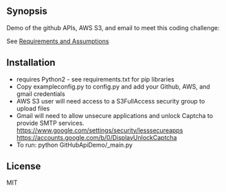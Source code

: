 ## Synopsis
Demo of the github APIs, AWS S3, and email to meet this coding challenge:

See [Requirements and Assumptions](https://docs.google.com/document/d/17iH_e4RWnEHoxBZT7qNUh-vMGAQI53yUnsH_FgTQtuk/edit?usp=sharing)

## Installation
* requires Python2 - see requirements.txt for pip libraries
* Copy exampleconfig.py to config.py and add your Github, AWS, and gmail credentials
* AWS S3 user will need access to a S3FullAccess security group to upload files
* Gmail will need to allow unsecure applications and unlock Captcha to provide SMTP services. 
    https://www.google.com/settings/security/lesssecureapps
    https://accounts.google.com/b/0/DisplayUnlockCaptcha 
* To run: python GitHubApiDemo/_main.py

## License

MIT
